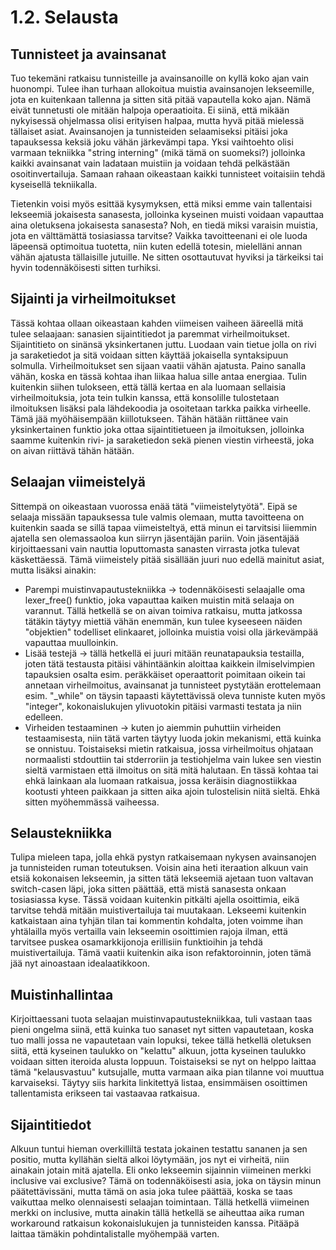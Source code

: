 # 1.2. Selausta


## Tunnisteet ja avainsanat

Tuo tekemäni ratkaisu tunnisteille ja avainsanoille on kyllä koko ajan vain huonompi.
Tulee ihan turhaan allokoitua muistia avainsanojen lekseemille, jota en kuitenkaan
tallenna ja sitten sitä pitää vapautella koko ajan. Nämä eivät tunnetusti ole mitään
halpoja operaatioita. Ei siinä, että mikään nykyisessä ohjelmassa olisi erityisen halpaa,
mutta hyvä pitää mielessä tällaiset asiat. Avainsanojen ja tunnisteiden selaamiseksi
pitäisi joka tapauksessa keksiä joku vähän järkevämpi tapa. Yksi vaihtoehto olisi varmaan
tekniikka "string interning" (mikä tämä on suomeksi?) jolloinka kaikki avainsanat vain
ladataan muistiin ja voidaan tehdä pelkästään osoitinvertailuja. Samaan rahaan oikeastaan
kaikki tunnisteet voitaisiin tehdä kyseisellä tekniikalla.

Tietenkin voisi myös esittää kysymyksen, että miksi emme vain tallentaisi lekseemiä
jokaisesta sanasesta, jolloinka kyseinen muisti voidaan vapauttaa aina oletuksena jokaisesta
sanasesta? Noh, en tiedä miksi varaisin muistia, jota en välttämättä tosiasiassa tarvitse?
Vaikka tavoitteenani ei ole luoda läpeensä optimoitua tuotetta, niin kuten edellä totesin,
mielelläni annan vähän ajatusta tällaisille jutuille. Ne sitten osottautuvat hyviksi ja
tärkeiksi tai hyvin todennäköisesti sitten turhiksi.


## Sijainti ja virheilmoitukset

Tässä kohtaa ollaan oikeastaan kahden viimeisen vaiheen ääreellä mitä tulee selaajaan:
sanasien sijaintitiedot ja paremmat virheilmoitukset. Sijaintitieto on sinänsä yksinkertanen
juttu. Luodaan vain tietue jolla on rivi ja saraketiedot ja sitä voidaan sitten käyttää
jokaisella syntaksipuun solmulla. Virheilmoitukset sen sijaan vaatii vähän ajatusta. Paino
sanalla vähän, koska en tässä kohtaa ihan liikaa halua sille antaa energiaa. Tulin kuitenkin
siihen tulokseen, että tällä kertaa en ala luomaan sellaisia virheilmoituksia, jota tein
tulkin kanssa, että konsolille tulostetaan ilmoituksen lisäksi pala lähdekoodia ja osoitetaan
tarkka paikka virheelle. Tämä jää myöhäisempään kiillotukseen. Tähän hätään riittänee vain
yksinkertainen funktio joka ottaa sijaintitietueen ja ilmoituksen, jolloinka saamme kuitenkin
rivi- ja saraketiedon sekä pienen viestin virheestä, joka on aivan riittävä tähän hätään.


## Selaajan viimeistelyä

Sittempä on oikeastaan vuorossa enää tätä "viimeistelytyötä". Eipä se selaaja missään tapauksessa
tule valmis olemaan, mutta tavoitteena on kuitenkin saada se sillä tapaa viimeisteltyä, että
minun ei tarvitsisi liiemmin ajatella sen olemassaoloa kun siirryn jäsentäjän pariin. Voin
jäsentäjää kirjoittaessani vain nauttia loputtomasta sanasten virrasta jotka tulevat käskettäessä.
Tämä viimeistely pitää sisällään juuri nuo edellä mainitut asiat, mutta lisäksi ainakin:

* Parempi muistinvapautustekniikka -> todennäköisesti selaajalle oma lexer_free() funktio, joka
vapauttaa kaiken muistin mitä selaaja on varannut. Tällä hetkellä se on aivan toimiva ratkaisu, 
mutta jatkossa tätäkin täytyy miettiä vähän enemmän, kun tulee kyseeseen näiden "objektien"
todelliset elinkaaret, jolloinka muistia voisi olla järkevämpää vapauttaa muulloinkin.
* Lisää testejä -> tällä hetkellä ei juuri mitään reunatapauksia testailla, joten tätä testausta
pitäisi vähintäänkin aloittaa kaikkein ilmiselvimpien tapauksien osalta esim. peräkkäiset 
operaattorit poimitaan oikein tai annetaan virheilmoitus, avainsanat ja tunnisteet pystytään
erottelemaan esim. "\_while" on täysin tapaasti käytettävissä oleva tunniste kuten myös "integer",
kokonaislukujen ylivuotokin pitäisi varmasti testata ja niin edelleen.
* Virheiden testaaminen -> kuten jo aiemmin puhuttiin virheiden testaamisesta, niin tätä varten
täytyy luoda jokin mekanismi, että kuinka se onnistuu. Toistaiseksi mietin ratkaisua, jossa
virheilmoitus ohjataan normaalisti stdouttiin tai stderroriin ja testiohjelma vain lukee sen
viestin sieltä varmistaen että ilmoitus on sitä mitä halutaan. En tässä kohtaa tai ehkä lainkaan
ala luomaan ratkaisua, jossa keräisin diagnostiikkaa kootusti yhteen paikkaan ja sitten aika
ajoin tulostelisin niitä sieltä. Ehkä sitten myöhemmässä vaiheessa.


## Selaustekniikka

Tulipa mieleen tapa, jolla ehkä pystyn ratkaisemaan nykysen avainsanojen ja tunnisteiden ruman
toteutuksen. Voisin aina heti iteraation alkuun vain etsiä kokonaisen lekseemin, ja sitten tätä
lekseemiä ajetaan tuon valtavan switch-casen läpi, joka sitten päättää, että mistä sanasesta
onkaan tosiasiassa kyse. Tässä voidaan kuitenkin pitkälti ajella osoittimia, eikä tarvitse 
tehdä mitään muistivertailuja tai muutakaan. Lekseemi kuitenkin katkaistaan aina tyhjän tilan tai
kommentin kohdalta, joten voimme ihan yhtälailla myös vertailla vain lekseemin osoittimien rajoja 
ilman, että tarvitsee puskea osamarkkijonoja erillisiin funktioihin ja tehdä muistivertailuja.
Tämä vaatii kuitenkin aika ison refaktoroinnin, joten tämä jää nyt ainoastaan idealaatikkoon.


## Muistinhallintaa

Kirjoittaessani tuota selaajan muistinvapautustekniikkaa, tuli vastaan taas pieni ongelma siinä,
että kuinka tuo sanaset nyt sitten vapautetaan, koska tuo malli jossa ne vapautetaan vain lopuksi,
tekee tällä hetkellä oletuksen siitä, että kyseinen taulukko on "kelattu" alkuun, jotta kyseinen
taulukko voidaan sitten iteroida alusta loppuun. Toistaiseksi se nyt on helppo laittaa tämä
"kelausvastuu" kutsujalle, mutta varmaan aika pian tilanne voi muuttua karvaiseksi. Täytyy siis
harkita linkitettyä listaa, ensimmäisen osoittimen tallentamista erikseen tai vastaavaa ratkaisua.


## Sijaintitiedot

Alkuun tuntui hieman overkilliltä testata jokainen testattu sananen ja sen positio, mutta kyllähän 
sieltä alkoi löytymään, jos nyt ei virheitä, niin ainakain jotain mitä ajatella. Eli onko lekseemin
sijainnin viimeinen merkki inclusive vai exclusive? Tämä on todennäköisesti asia, joka on täysin
minun päätettävissäni, mutta tämä on asia joka tulee päättää, koska se taas vaikuttaa melko olennaisesti
selaajan toimintaan. Tällä hetkellä viimeinen merkki on inclusive, mutta ainakin tällä hetkellä se
aiheuttaa aika ruman workaround ratkaisun kokonaislukujen ja tunnisteiden kanssa. Pitääpä laittaa
tämäkin pohdintalistalle myöhempää varten.
